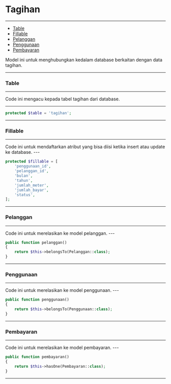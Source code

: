# Tagihan

---

-   [Table](#section-1)
-   [Fillable](#section-2)
-   [Pelanggan](#section-3)
-   [Penggunaan](#section-4)
-   [Pembayaran](#section-5)

<larecipe-card type="primary" rounded>
Model ini untuk menghubungkan kedalam database berkaitan dengan data tagihan.
</larecipe-card>

---

<a name="section-1"></a>

### Table

---

<larecipe-card type="warning" rounded>
Code ini mengacu kepada tabel tagihan dari database.
</larecipe-card>

---

```php
protected $table = 'tagihan';
```

---

<a name="section-2"></a>

### Fillable

---

<larecipe-card type="success" rounded>
Code ini untuk mendaftarkan atribut yang bisa diisi ketika insert atau update ke database.
</larecipe-card>
---

```php
protected $fillable = [
    'penggunaan_id',
    'pelanggan_id',
    'bulan',
    'tahun',
    'jumlah_meter',
    'jumlah_bayar',
    'status',
];
```

---

<a name="section-3"></a>

### Pelanggan

---

<larecipe-card type="info" rounded>
Code ini untuk merelasikan ke model pelanggan.
</larecipe-card>
---

```php
public function pelanggan()
{
    return $this->belongsTo(Pelanggan::class);
}
```

---

<a name="section-4"></a>

### Penggunaan

---

<larecipe-card type="primary" rounded>
Code ini untuk merelasikan ke model penggunaan.
</larecipe-card>
---

```php
public function penggunaan()
{
    return $this->belongsTo(Penggunaan::class);
}
```

---

<a name="section-5"></a>

### Pembayaran

---

<larecipe-card type="warning" rounded>
Code ini untuk merelasikan ke model pembayaran.
</larecipe-card>
---

```php
public function pembayaran()
{
    return $this->hasOne(Pembayaran::class);
}
```

---
